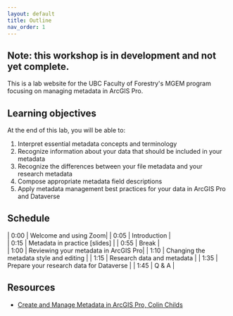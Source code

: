 ```yaml
---
layout: default
title: Outline
nav_order: 1
---
```


## Note: this workshop is in development and not yet complete.

This is a lab website for the UBC Faculty of Forestry's MGEM program focusing on managing metadata in ArcGIS Pro.

## Learning objectives

At the end of this lab, you will be able to:

1. Interpret essential metadata concepts and terminology
2. Recognize information about your data that should be included in your metadata
3. Recognize the differences between your file metadata and your research metadata
4. Compose appropriate metadata field descriptions
5. Apply metadata management best practices for your data in ArcGIS Pro and Dataverse

## Schedule

| 0:00 | Welcome and using Zoom|
| 0:05 | Introduction |  
| 0:15 | Metadata in practice [slides] |
| 0:55 | Break |  
| 1:00 | Reviewing your metadata in ArcGIS Pro|
| 1:10 | Changing the metadata style and editing |
| 1:15 | Research data and metadata |
| 1:35 | Prepare your research data for Dataverse |
| 1:45 | Q & A |

## Resources

- [Create and Manage Metadata in ArcGIS Pro, Colin Childs](https://www.esri.com/about/newsroom/arcuser/create-and-manage-metadata-in-arcgis-pro/)
